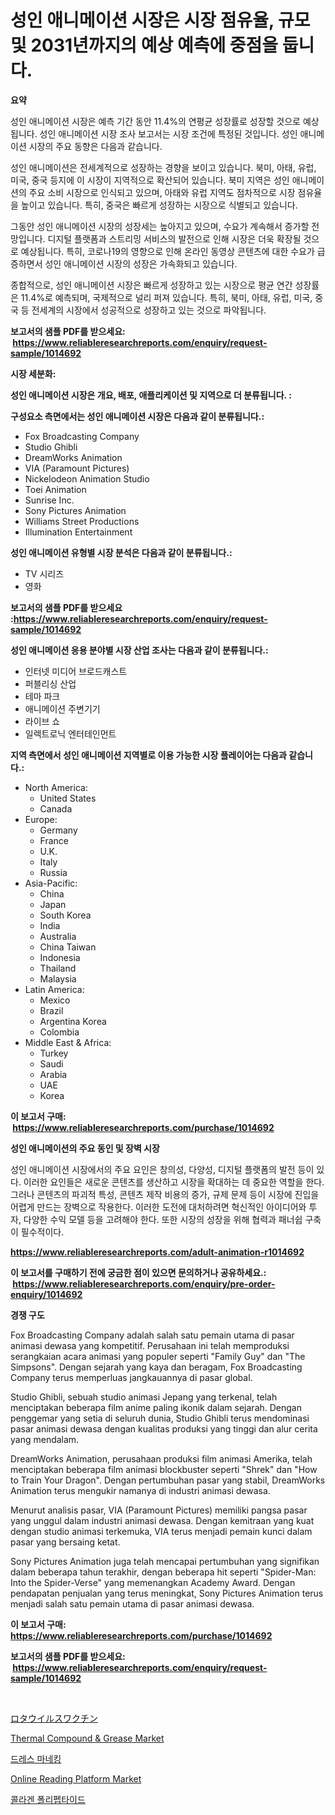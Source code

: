 <p><h1>성인 애니메이션 시장은 시장 점유율, 규모 및 2031년까지의 예상 예측에 중점을 둡니다.</h1></p><p><strong>요약</strong></p>
<p><p>성인 애니메이션 시장은 예측 기간 동안 11.4%의 연평균 성장률로 성장할 것으로 예상됩니다. 성인 애니메이션 시장 조사 보고서는 시장 조건에 특정된 것입니다. 성인 애니메이션 시장의 주요 동향은 다음과 같습니다. </p><p>성인 애니메이션은 전세계적으로 성장하는 경향을 보이고 있습니다. 북미, 아태, 유럽, 미국, 중국 등지에 이 시장이 지역적으로 확산되어 있습니다. 북미 지역은 성인 애니메이션의 주요 소비 시장으로 인식되고 있으며, 아태와 유럽 지역도 점차적으로 시장 점유율을 높이고 있습니다. 특히, 중국은 빠르게 성장하는 시장으로 식별되고 있습니다.</p><p>그동안 성인 애니메이션 시장의 성장세는 높아지고 있으며, 수요가 계속해서 증가할 전망입니다. 디지털 플랫폼과 스트리밍 서비스의 발전으로 인해 시장은 더욱 확장될 것으로 예상됩니다. 특히, 코로나19의 영향으로 인해 온라인 동영상 콘텐츠에 대한 수요가 급증하면서 성인 애니메이션 시장의 성장은 가속화되고 있습니다.</p><p>종합적으로, 성인 애니메이션 시장은 빠르게 성장하고 있는 시장으로 평균 연간 성장률은 11.4%로 예측되며, 국제적으로 널리 퍼져 있습니다. 특히, 북미, 아태, 유럽, 미국, 중국 등 전세계의 시장에서 성공적으로 성장하고 있는 것으로 파악됩니다.</p></p>
<p><strong>보고서의 샘플 PDF를 받으세요: &nbsp;<a href="https://www.reliableresearchreports.com/enquiry/request-sample/1014692">https://www.reliableresearchreports.com/enquiry/request-sample/1014692</a></strong></p>
<p><strong>시장 세분화:</strong></p>
<p><strong> 성인 애니메이션 시장은 개요, 배포, 애플리케이션 및 지역으로 더 분류됩니다. :</strong></p>
<p><strong>구성요소 측면에서는 성인 애니메이션 시장은 다음과 같이 분류됩니다.:</strong></p>
<p><ul><li>Fox Broadcasting Company</li><li>Studio Ghibli</li><li>DreamWorks Animation</li><li>VIA (Paramount Pictures)</li><li>Nickelodeon Animation Studio</li><li>Toei Animation</li><li>Sunrise Inc.</li><li>Sony Pictures Animation</li><li>Williams Street Productions</li><li>Illumination Entertainment</li></ul></p>
<p><strong> 성인 애니메이션 유형별 시장 분석은 다음과 같이 분류됩니다.:</strong></p>
<p><ul><li>TV 시리즈</li><li>영화</li></ul></p>
<p><strong>보고서의 샘플 PDF를 받으세요 :<a href="https://www.reliableresearchreports.com/enquiry/request-sample/1014692">https://www.reliableresearchreports.com/enquiry/request-sample/1014692</a></strong></p>
<p><strong> 성인 애니메이션 응용 분야별 시장 산업 조사는 다음과 같이 분류됩니다.:</strong></p>
<p><ul><li>인터넷 미디어 브로드캐스트</li><li>퍼블리싱 산업</li><li>테마 파크</li><li>애니메이션 주변기기</li><li>라이브 쇼</li><li>일렉트로닉 엔터테인먼트</li></ul></p>
<p><strong>지역 측면에서 성인 애니메이션 지역별로 이용 가능한 시장 플레이어는 다음과 같습니다.:</strong></p>
<p><ul>
    <li>
        North America:
        <ul>
            <li>United States</li>
            <li>Canada</li>
        </ul>
    </li>
    <li>
        Europe:
        <ul>
            <li>Germany</li>
            <li>France</li>
            <li>U.K.</li>
            <li>Italy</li>
            <li>Russia</li>
        </ul>
    </li>
    <li>
        Asia-Pacific:
        <ul>
            <li>China</li>
            <li>Japan</li>
            <li>South Korea</li>
            <li>India</li>
            <li>Australia</li>
            <li>China Taiwan</li>
            <li>Indonesia</li>
            <li>Thailand</li>
            <li>Malaysia</li>
        </ul>
    </li>
    <li>
        Latin America:
        <ul>
            <li>Mexico</li>
            <li>Brazil</li>
            <li>Argentina Korea</li>
            <li>Colombia</li>
        </ul>
    </li>
    <li>
        Middle East & Africa:
        <ul>
            <li>Turkey</li>
            <li>Saudi</li>
            <li>Arabia</li>
            <li>UAE</li>
            <li>Korea</li>
        </ul>
    </li>
    </ul></p>
<p><strong>이 보고서 구매: &nbsp;<a href="https://www.reliableresearchreports.com/purchase/1014692">https://www.reliableresearchreports.com/purchase/1014692</a></strong></p>
<p><strong>성인 애니메이션의 주요 동인 및 장벽 시장</strong></p>
<p><p>성인 애니메이션 시장에서의 주요 요인은 창의성, 다양성, 디지털 플랫폼의 발전 등이 있다. 이러한 요인들은 새로운 콘텐츠를 생산하고 시장을 확대하는 데 중요한 역할을 한다. 그러나 콘텐츠의 파괴적 특성, 콘텐츠 제작 비용의 증가, 규제 문제 등이 시장에 진입을 어렵게 만드는 장벽으로 작용한다. 이러한 도전에 대처하려면 혁신적인 아이디어와 투자, 다양한 수익 모델 등을 고려해야 한다. 또한 시장의 성장을 위해 협력과 패너쉽 구축이 필수적이다.</p></p>
<p><strong><a href="https://www.reliableresearchreports.com/adult-animation-r1014692">https://www.reliableresearchreports.com/adult-animation-r1014692</a></strong></p>
<p><strong>이 보고서를 구매하기 전에 궁금한 점이 있으면 문의하거나 공유하세요.: &nbsp;<a href="https://www.reliableresearchreports.com/enquiry/pre-order-enquiry/1014692">https://www.reliableresearchreports.com/enquiry/pre-order-enquiry/1014692</a></strong></p>
<p><strong>경쟁 구도</strong></p>
<p><p>Fox Broadcasting Company adalah salah satu pemain utama di pasar animasi dewasa yang kompetitif. Perusahaan ini telah memproduksi serangkaian acara animasi yang populer seperti "Family Guy" dan "The Simpsons". Dengan sejarah yang kaya dan beragam, Fox Broadcasting Company terus memperluas jangkauannya di pasar global.</p><p>Studio Ghibli, sebuah studio animasi Jepang yang terkenal, telah menciptakan beberapa film anime paling ikonik dalam sejarah. Dengan penggemar yang setia di seluruh dunia, Studio Ghibli terus mendominasi pasar animasi dewasa dengan kualitas produksi yang tinggi dan alur cerita yang mendalam.</p><p>DreamWorks Animation, perusahaan produksi film animasi Amerika, telah menciptakan beberapa film animasi blockbuster seperti "Shrek" dan "How to Train Your Dragon". Dengan pertumbuhan pasar yang stabil, DreamWorks Animation terus mengukir namanya di industri animasi dewasa.</p><p>Menurut analisis pasar, VIA (Paramount Pictures) memiliki pangsa pasar yang unggul dalam industri animasi dewasa. Dengan kemitraan yang kuat dengan studio animasi terkemuka, VIA terus menjadi pemain kunci dalam pasar yang bersaing ketat.</p><p>Sony Pictures Animation juga telah mencapai pertumbuhan yang signifikan dalam beberapa tahun terakhir, dengan beberapa hit seperti "Spider-Man: Into the Spider-Verse" yang memenangkan Academy Award. Dengan pendapatan penjualan yang terus meningkat, Sony Pictures Animation terus menjadi salah satu pemain utama di pasar animasi dewasa.</p></p>
<p><strong>이 보고서 구매: &nbsp; <a href="https://www.reliableresearchreports.com/purchase/1014692">https://www.reliableresearchreports.com/purchase/1014692</a></strong></p>
<p><strong>보고서의 샘플 PDF를 받으세요: &nbsp;<a href="https://www.reliableresearchreports.com/enquiry/request-sample/1014692">https://www.reliableresearchreports.com/enquiry/request-sample/1014692</a></strong><strong></strong></p>
<p>&nbsp;</p>
<p><p><a href="https://medium.com/@nicolaseller56452023/%E3%83%AD%E3%82%BF%E3%82%A6%E3%82%A4%E3%83%AB%E3%82%B9%E3%83%AF%E3%82%AF%E3%83%81%E3%83%B3%E5%B8%82%E5%A0%B4%E3%81%AF-%E5%B8%82%E5%A0%B4%E3%82%B7%E3%82%A7%E3%82%A2-%E3%82%B5%E3%82%A4%E3%82%BA-%E3%81%8A%E3%82%88%E3%81%B32031%E5%B9%B4%E3%81%BE%E3%81%A7%E3%81%AE%E4%BA%88%E6%B8%AC%E3%81%AB%E7%84%A6%E7%82%B9%E3%82%92%E5%BD%93%E3%81%A6%E3%81%A6%E3%81%84%E3%81%BE%E3%81%99-6ea6630cddae">ロタウイルスワクチン</a></p><p><a href="https://www.linkedin.com/pulse/thermal-compound-amp-grease-market-size-share-global-analysis-6fdwe?trackingId=vpRnDUO2uw3mvjrCGH6XZA%3D%3D">Thermal Compound & Grease Market</a></p><p><a href="https://medium.com/@dellkoepp03/%EB%93%9C%EB%A0%88%EC%8A%A4-%EB%A7%A4%EB%8B%88%ED%82%A8-%EC%8B%9C%EC%9E%A5-%EA%B7%9C%EB%AA%A8-cagr-%ED%8A%B8%EB%A0%8C%EB%93%9C-2024-2030-dc26c896a259">드레스 마네킹</a></p><p><a href="https://github.com/singletonthaxterkelliehr2df/Market-Research-Report-List-2/blob/main/online-reading-platform-market.md">Online Reading Platform Market</a></p><p><a href="https://medium.com/@fly879567/%EC%BD%9C%EB%9D%BC%EA%B2%90-%ED%8F%B4%EB%A6%AC%ED%8E%A9%ED%83%80%EC%9D%B4%EB%93%9C-%EC%8B%9C%EC%9E%A5-%EB%B6%84%EC%84%9D-%EA%B8%80%EB%A1%9C%EB%B2%8C-%EC%82%B0%EC%97%85-%EC%A0%84%EB%A7%9D-%EB%B0%8F-%EC%98%88%EC%B8%A1-2024%EB%85%84%EB%B6%80%ED%84%B0-2031%EB%85%84-286e411fdf33">콜라겐 폴리펩타이드</a></p></p>